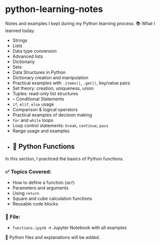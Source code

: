 # python-learning-notes
Notes and examples I kept during my Python learning process.
📚 What I learned today:
- Strings
- Lists
- Data type conversion
- Advanced lists
- Dictionariy
- Sets
-   Data Structures in Python
- Dictionary creation and manipulation
- Practical examples with `.items()`, `.get()`, key/value pairs
- Set theory: creation, uniqueness, union
- Tuples: read-only list structures
-  – Conditional Statements
- `if`, `elif`, `else` usage
- Comparison & logical operators
- Practical examples of decision making
- `for` and `while` loops
- Loop control statements: `break`, `continue`, `pass`
- Range usage and examples
- ## 🧠 Python Functions

In this section, I practiced the basics of Python functions.

### ✅ Topics Covered:
- How to define a function (`def`)
- Parameters and arguments
- Using `return`
- Square and cube calculation functions
- Reusable code blocks

### 📂 File:
- `functions.ipynb` → Jupyter Notebook with all examples





📌 Python files and explanations will be added.
